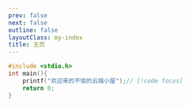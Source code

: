 ```yaml
---
prev: false
next: false
outline: false
layoutClass: my-index
title: 主页
---
```


<script setup>
// import MNavLink from './components/MNavLink.vue'd
// import {selectSort} from "../../js-sort/dist/index"
// import {foods} from "../../js-sort/test/data"

// selectSort(foods,"price").print()
</script>

```c
#include <stdio.h>
int main(){
    printf("欢迎来的不愉的云端小屋");// [!code focus]
    return 0;
}
```


